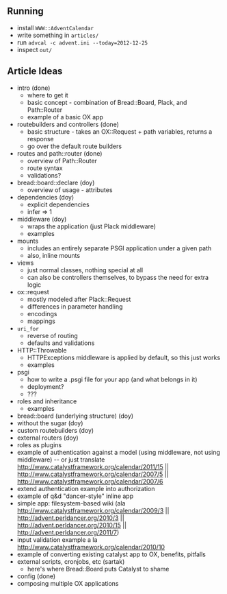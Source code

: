 ## Running

* install `WWW::AdventCalendar`
* write something in `articles/`
* run `advcal -c advent.ini --today=2012-12-25`
* inspect `out/`

## Article Ideas

* intro (done)
  * where to get it
  * basic concept - combination of Bread::Board, Plack, and Path::Router
  * example of a basic OX app
* routebuilders and controllers (done)
  * basic structure - takes an OX::Request + path variables, returns a response
  * go over the default route builders
* routes and path::router (done)
  * overview of Path::Router
  * route syntax
  * validations?
* bread::board::declare (doy)
  * overview of usage - attributes
* dependencies (doy)
  * explicit dependencies
  * infer => 1
* middleware (doy)
  * wraps the application (just Plack middleware)
  * examples
* mounts
  * includes an entirely separate PSGI application under a given path
  * also, inline mounts
* views
  * just normal classes, nothing special at all
  * can also be controllers themselves, to bypass the need for extra logic
* ox::request
  * mostly modeled after Plack::Request
  * differences in parameter handling
  * encodings
  * mappings
* `uri_for`
  * reverse of routing
  * defaults and validations
* HTTP::Throwable
  * HTTPExceptions middleware is applied by default, so this just works
  * examples
* psgi
  * how to write a .psgi file for your app (and what belongs in it)
  * deployment?
  * ???
* roles and inheritance
  * examples
* bread::board (underlying structure) (doy)
* without the sugar (doy)
* custom routebuilders (doy)
* external routers (doy)
* roles as plugins
* example of authentication against a model (using middleware, not using middleware) -- or just translate http://www.catalystframework.org/calendar/2011/15 || http://www.catalystframework.org/calendar/2007/5 || http://www.catalystframework.org/calendar/2007/6
* extend authentication example into authorization
* example of q&d "dancer-style" inline app
* simple app: filesystem-based wiki (ala http://www.catalystframework.org/calendar/2009/3 || http://advent.perldancer.org/2010/3 || http://advent.perldancer.org/2010/15 || http://advent.perldancer.org/2011/7)
* input validation example a la http://www.catalystframework.org/calendar/2010/10
* example of converting existing catalyst app to OX, benefits, pitfalls
* external scripts, cronjobs, etc (sartak)
  * here's where Bread::Board puts Catalyst to shame
* config (done)
* composing multiple OX applications
